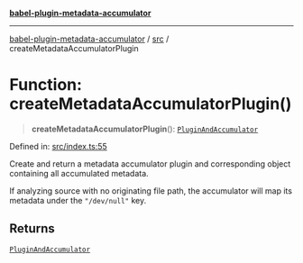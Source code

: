 [**babel-plugin-metadata-accumulator**](../../README.md)

***

[babel-plugin-metadata-accumulator](../../README.md) / [src](../README.md) / createMetadataAccumulatorPlugin

# Function: createMetadataAccumulatorPlugin()

> **createMetadataAccumulatorPlugin**(): [`PluginAndAccumulator`](../type-aliases/PluginAndAccumulator.md)

Defined in: [src/index.ts:55](https://github.com/Xunnamius/babel-plugin-metadata-accumulator/blob/d33fcf6daecd44dbedd2bdc6645db1a0febccf9e/src/index.ts#L55)

Create and return a metadata accumulator plugin and corresponding object
containing all accumulated metadata.

If analyzing source with no originating file path, the accumulator will map
its metadata under the `"/dev/null"` key.

## Returns

[`PluginAndAccumulator`](../type-aliases/PluginAndAccumulator.md)
